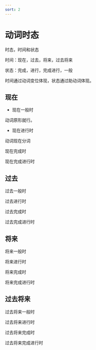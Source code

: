 ```yaml
---
sort: 2
---
```

# 动词时态

时态，时间和状态

时间：现在，过去，将来，过去将来

状态：完成，进行，完成进行，一般


时间通过动词变位体现，状态通过助动词体现。



## 现在


- 现在一般时


动词原形就行。


- 现在进行时


动词现在分词


现在完成时


现在完成进行时


## 过去

过去一般时


过去进行时


过去完成时

过去完成进行时


## 将来

将来一般时

将来进行时

将来完成时

将来完成进行时


## 过去将来

过去将来一般时

过去将来进行时

过去将来完成时

过去将来完成进行时




